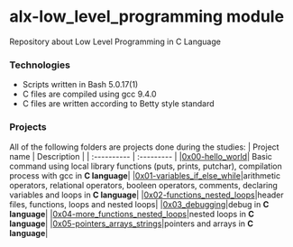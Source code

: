 # alx-low_level_programming module
Repository about Low Level Programming in C Language

### Technologies
* Scripts written in Bash 5.0.17(1)
* C files are compiled using gcc 9.4.0
* C files are written according to Betty style standard

### Projects
All of the following folders are projects done during the studies:
| Project name | Description |
| :---------- | :--------- |
|[0x00-hello_world](https://github.com/Karabo-Dikolomela/alx-low_level_programming/tree/main/0x00-hello_world)| Basic command using local library functions (puts, prints, putchar), compilation process with gcc in **C language**|
|[0x01-variables_if_else_while](https://github.com/Karabo-Dikolomela/alx-low_level_programming/tree/main/0x01-variables_if_else_while)|arithmetic operators, relational operators, booleen operators, comments, declaring variables and loops in **C language**|
|[0x02-functions_nested_loops](https://github.com/Karabo-Dikolomela/alx-low_level_programming/tree/main/0x02-functions_nested_loops)|header files, functions, loops and nested loops|
|[0x03_debugging](https://github.com/Karabo-Dikolomela/alx-low_level_programming/tree/main/0x03-debugging)|debug in **C language**|
|[0x04-more_functions_nested_loops](https://github.com/Karabo-Dikolomela/alx-low_level_programming/tree/main/0x04-more_functions_nested_loops)|nested loops in **C language**|
|[0x05-pointers_arrays_strings](https://github.com/Karabo-Dikolomela/alx-low_level_programming/tree/main/0x05-pointers_arrays_strings)|pointers and arrays in **C language**|
